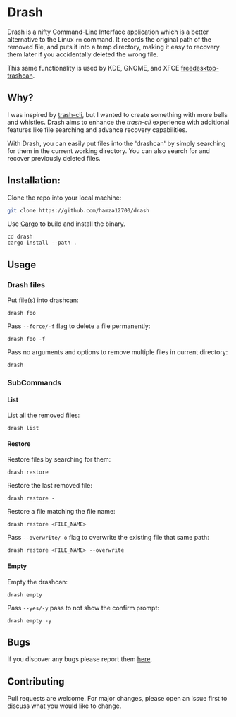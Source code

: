 # Drash

Drash is a nifty Command-Line Interface application which is a better
alternative to the Linux `rm` command. It records the original path of the
removed file, and puts it into a temp directory, making it easy to recovery
them later if you accidentally deleted the wrong file.

This same functionality is used by KDE, GNOME, and XFCE [freedesktop-trashcan](https://www.freedesktop.org/wiki/Specifications/trash-spec/).

## Why?

I was inspired by [trash-cli](https://github.com/andreafrancia/trash-cli), but
I wanted to create something with more bells
and whistles. Drash aims to enhance the *trash-cli* experience with additional
features like file searching and advance recovery capabilities.

With Drash, you can easily put files into the 'drashcan' by simply searching
for them in the current working directory. You can also search for and recover
previously deleted files.

## Installation:

Clone the repo into your local machine:
```bash
git clone https://github.com/hamza12700/drash
```

Use [Cargo](https://doc.rust-lang.org/cargo/) to build and install the binary.
```bsah
cd drash
cargo install --path .
```

## Usage

### Drash files

Put file(s) into drashcan:
```
drash foo
```

Pass `--force/-f` flag to delete a file permanently:
```
drash foo -f
```

Pass no arguments and options to remove multiple files in current directory:
```
drash
```

### SubCommands

#### List

List all the removed files:
```
drash list
```

#### Restore

Restore files by searching for them:
```
drash restore
```

Restore the last removed file:
```
drash restore -
```

Restore a file matching the file name:
```
drash restore <FILE_NAME>
```

Pass `--overwrite/-o` flag to overwrite the existing file that same path:
```
drash restore <FILE_NAME> --overwrite
```

#### Empty

Empty the drashcan:
```
drash empty
```

Pass `--yes/-y` pass to not show the confirm prompt:
```
drash empty -y
```

## Bugs

If you discover any bugs please report them [here](https://github.com/Hamza12700/drash/issues/).

## Contributing

Pull requests are welcome. For major changes, please open an issue first to discuss what you would like to change.
